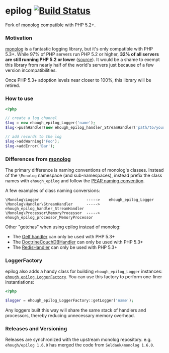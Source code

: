 # epilog [![Build Status](https://secure.travis-ci.org/ehough/epilog.png)](http://travis-ci.org/ehough/epilog)

Fork of [monolog](https://github.com/Seldaek/monolog) compatible with PHP 5.2+.

### Motivation

[monolog](https://github.com/Seldaek/monolog) is a fantastic logging library, but it's only compatible with PHP 5.3+. While 97% of PHP servers run PHP 5.2 or higher,
**32% of all servers are still running PHP 5.2 or lower** ([source](http://w3techs.com/technologies/details/pl-php/5/all)).
It would be a shame to exempt this library from nearly half of the world's servers just because of a few version incompatibilities.

Once PHP 5.3+ adoption levels near closer to 100%, this library will be retired.

### How to use

```php
<?php

// create a log channel
$log = new ehough_epilog_Logger('name');
$log->pushHandler(new ehough_epilog_handler_StreamHandler('path/to/your.log', ehough_epilog_Logger::WARNING));

// add records to the log
$log->addWarning('Foo');
$log->addError('Bar');
```

### Differences from  [monolog](https://github.com/Seldaek/monolog)

The primary difference is naming conventions of monolog's classes. Instead of the `\Monolog` namespace
(and sub-namespaces), instead prefix the class names with `ehough_epilog` and follow the [PEAR
naming convention](http://pear.php.net/manual/en/standards.php).

A few examples of class naming conversions:

    \Monolog\Logger                     ----->    ehough_epilog_Logger
    \Monolog\Handler\StreamHandler      ----->    ehough_epilog_handler_StreamHandler
    \Monolog\Processor\MemoryProcessor  ----->    ehough_epilog_processor_MemoryProcessor

Other "gotchas" when using epilog instead of monolog:

* The [Gelf handler](https://github.com/Seldaek/monolog/blob/master/src/Monolog/Handler/GelfHandler.php) can only be used with PHP 5.3+
* The [DoctrineCouchDBHandler](https://github.com/Seldaek/monolog/blob/master/src/Monolog/Handler/DoctrineCouchDBHandler.php) can only be used with PHP 5.3+
* The [RedisHandler](https://github.com/Seldaek/monolog/blob/master/src/Monolog/Handler/RedisHandler.php) can only be used with PHP 5.3+


### LoggerFactory

epilog also adds a handy class for building `ehough_epilog_Logger` instances: [`ehough_epilog_LoggerFactory`](https://github.com/ehough/epilog/blob/develop/src/main/php/ehough/epilog/LoggerFactory.php). You can use this factory to perform one-liner instantiations:

```php
<?php

$logger = ehough_epilog_LoggerFactory::getLogger('name');
```

Any loggers built this way will share the same stack of handlers and processors, thereby reducing unnecessary memory overhead.

### Releases and Versioning

Releases are synchronized with the upstream monolog repository. e.g. `ehough/epilog 1.6.0` has merged the code
from `Seldaek/monolog 1.6.0`.
